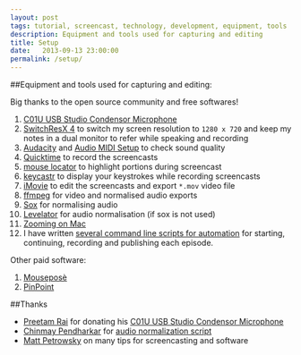 ```yaml
---
layout: post
tags: tutorial, screencast, technology, development, equipment, tools
description: Equipment and tools used for capturing and editing
title: Setup
date:   2013-09-13 23:00:00
permalink: /setup/
---
```


##Equipment and tools used for capturing and editing:

Big thanks to the open source community and free softwares!

1. [C01U USB Studio Condensor Microphone](http://www.samsontech.com/samson/products/microphones/usb-microphones/c01u/)
1. [SwitchResX 4](http://www.madrau.com/download/latest/latest.html) to switch my screen resolution to `1280 x 720` and keep my notes in a dual monitor to refer while speaking and recording
1. [Audacity](http://audacity.sourceforge.net/) and [Audio MIDI Setup](http://en.wikipedia.org/wiki/Audio_MIDI_Setup) to check sound quality
1. [Quicktime](http://www.apple.com/quicktime/download/) to record the screencasts
1. [mouse locator](http://mouse-locator.en.softonic.com/mac) to highlight portions during screencast
1. [keycastr](http://download.cnet.com/KeyCastr/3000-2075_4-125977.html) to display your keystrokes while recording screencasts
1. [iMovie](http://www.apple.com/ilife/imovie/) to edit the screencasts and export `*.mov` video file
1. [ffmpeg](http://ffmpeg.org/) for video and normalised audio exports
1. [Sox](http://sox.sourceforge.net/) for normalising audio
1. [Levelator](http://www.conversationsnetwork.org/levelator) for audio normalisation (if sox is not used)
1. [Zooming on Mac](http://osxdaily.com/2012/01/02/enable-screen-zoom-in-mac-os-x-lion/)
1. I have written [several command line scripts for automation](https://github.com/sayanee/build-podcast/tree/master/automation) for starting, continuing, recording and publishing each episode.

Other paid software:

1. [Mouseposè](https://itunes.apple.com/app/mousepose/id405904955)
1. [PinPoint](https://itunes.apple.com/us/app/pinpoint/id408265505)


##Thanks

- [Preetam Rai](https://twitter.com/preetamrai) for donating his [C01U USB Studio Condensor Microphone](http://www.samsontech.com/samson/products/microphones/usb-microphones/c01u/)
- [Chinmay Pendharkar](https://twitter.com/ntt) for [audio normalization script](https://github.com/sayanee/build-podcast/blob/master/automation/norm)
- [Matt Petrowsky](https://twitter.com/mattpetrowsky) on many tips for screencasting and software
